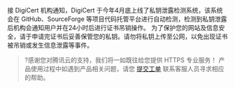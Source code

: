 接 DigiCert 机构通知，DigiCert 于今年4月底上线了私钥泄露检测系统，该系统会在 GitHub、SourceForge 等项目代码托管平台进行自动检测，检测到私钥泄露后机构会通知用户并在24小时后进行证书吊销操作。
为了保护您的网站及信息安全，请于申请完证书后妥善保管您的私钥。请勿将私钥上传至公网，以免出现证书被吊销或发生信息泄露等事件。

>?感谢您对腾讯云的支持，我们将一如既往给您提供 HTTPS 专业服务！
产品使用过程中如遇到产品相关问题，请您 [提交工单](https://console.cloud.tencent.com/workorder/category) 联系客服人员寻求相应的帮助。

